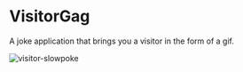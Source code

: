 # VisitorGag
A joke application that brings you a visitor in the form of a gif.

![visitor-slowpoke](https://user-images.githubusercontent.com/7089228/194742105-b221c0a0-3a9c-4301-a795-36fbc2ca7d79.gif)
